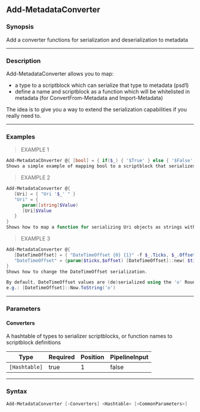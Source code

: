 Add-MetadataConverter
---------------------

### Synopsis
Add a converter functions for serialization and deserialization to metadata

---

### Description

Add-MetadataConverter allows you to map:
* a type to a scriptblock which can serialize that type to metadata (psd1)
* define a name and scriptblock as a function which will be whitelisted in metadata (for ConvertFrom-Metadata and Import-Metadata)

The idea is to give you a way to extend the serialization capabilities if you really need to.

---

### Examples
> EXAMPLE 1

```PowerShell
Add-MetadataCOnverter @{ [bool] = { if($_) { '$True' } else { '$False' } } }
Shows a simple example of mapping bool to a scriptblock that serializes it in a way that's inherently parseable by PowerShell.  This exact converter is already built-in to the Metadata module, so you don't need to add it.
```
> EXAMPLE 2

```PowerShell
Add-MetadataConverter @{
   [Uri] = { "Uri '$_' " }
   "Uri" = {
      param([string]$Value)
      [Uri]$Value
   }
}
Shows how to map a function for serializing Uri objects as strings with a Uri function that just casts them. Normally you wouldn't need to do that for Uri, since they output strings natively, and it's perfectly logical to store Uris as strings and only cast them when you really need to.
```
> EXAMPLE 3

```PowerShell
Add-MetadataConverter @{
   [DateTimeOffset] = { "DateTimeOffset {0} {1}" -f $_.Ticks, $_.Offset }
   "DateTimeOffset" = {param($ticks,$offset) [DateTimeOffset]::new( $ticks, $offset )}
}
Shows how to change the DateTimeOffset serialization.

By default, DateTimeOffset values are (de)serialized using the 'o' RoundTrips formatting
e.g.: [DateTimeOffset]::Now.ToString('o')
```

---

### Parameters
#### **Converters**
A hashtable of types to serializer scriptblocks, or function names to scriptblock definitions

|Type         |Required|Position|PipelineInput|
|-------------|--------|--------|-------------|
|`[Hashtable]`|true    |1       |false        |

---

### Syntax
```PowerShell
Add-MetadataConverter [-Converters] <Hashtable> [<CommonParameters>]
```
